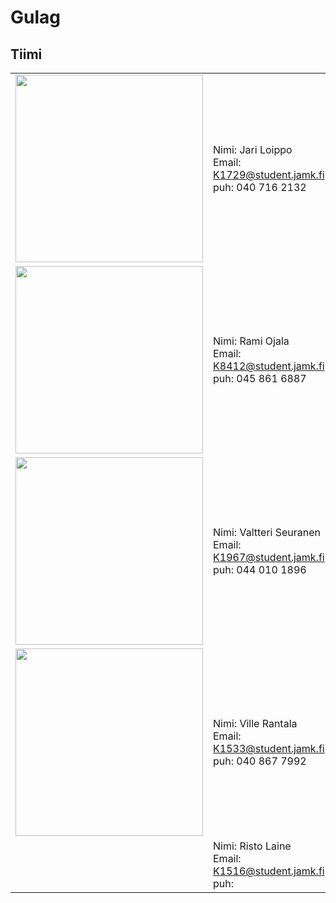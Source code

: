 # Gulag

## Tiimi

<center>
  
|||
| --- | :--- |
|<img src ="https://raw.githubusercontent.com/LargeMammal/largemammal.github.io/master/Images/Jari.jpg" width="300px">| Nimi: Jari Loippo <br>Email: K1729@student.jamk.fi <br>puh: 040 716 2132|
|<img src ="https://raw.githubusercontent.com/LargeMammal/largemammal.github.io/master/Images/Rami.jpg" width="300px">|Nimi: Rami Ojala <br>Email: K8412@student.jamk.fi <br>puh: 045 861 6887|
|<img src ="https://raw.githubusercontent.com/LargeMammal/largemammal.github.io/master/Images/valtteri.jpg" width="300px">|Nimi: Valtteri Seuranen <br>Email: K1967@student.jamk.fi <br>puh: 044 010 1896|
|<img src ="https://raw.githubusercontent.com/LargeMammal/largemammal.github.io/master/Images/ville.jpg" width="300px">|Nimi: Ville Rantala <br>Email: K1533@student.jamk.fi <br>puh: 040 867 7992|
||Nimi: Risto Laine <br>Email: K1516@student.jamk.fi <br>puh:|

</center>
